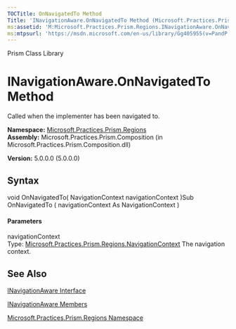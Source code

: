 ```yaml
---
TOCTitle: OnNavigatedTo Method
Title: 'INavigationAware.OnNavigatedTo Method (Microsoft.Practices.Prism.Regions)'
ms:assetid: 'M:Microsoft.Practices.Prism.Regions.INavigationAware.OnNavigatedTo(Microsoft.Practices.Prism.Regions.NavigationContext)'
ms:mtpsurl: 'https://msdn.microsoft.com/en-us/library/Gg405955(v=PandP.50)'
---
```


Prism Class Library

INavigationAware.OnNavigatedTo Method
=========================================

Called when the implementer has been navigated to.

**Namespace:** [Microsoft.Practices.Prism.Regions](https://msdn.microsoft.com/n:microsoft.practices.prism.regions)
**Assembly:** Microsoft.Practices.Prism.Composition (in Microsoft.Practices.Prism.Composition.dll)

**Version:** 5.0.0.0 (5.0.0.0)

## Syntax


<span id="syntaxToggle"></span>void OnNavigatedTo( NavigationContext navigationContext )Sub OnNavigatedTo ( navigationContext As NavigationContext )
#### Parameters

navigationContext  
Type: [Microsoft.Practices.Prism.Regions.NavigationContext](https://msdn.microsoft.com/t:microsoft.practices.prism.regions.navigationcontext)
The navigation context.

See Also
--------


[INavigationAware Interface](https://msdn.microsoft.com/t:microsoft.practices.prism.regions.inavigationaware)

[INavigationAware Members](https://msdn.microsoft.com/allmembers.t:microsoft.practices.prism.regions.inavigationaware)

[Microsoft.Practices.Prism.Regions Namespace](https://msdn.microsoft.com/n:microsoft.practices.prism.regions)
